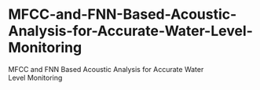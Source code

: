 # MFCC-and-FNN-Based-Acoustic-Analysis-for-Accurate-Water-Level-Monitoring
MFCC and FNN Based Acoustic Analysis for Accurate Water Level Monitoring
